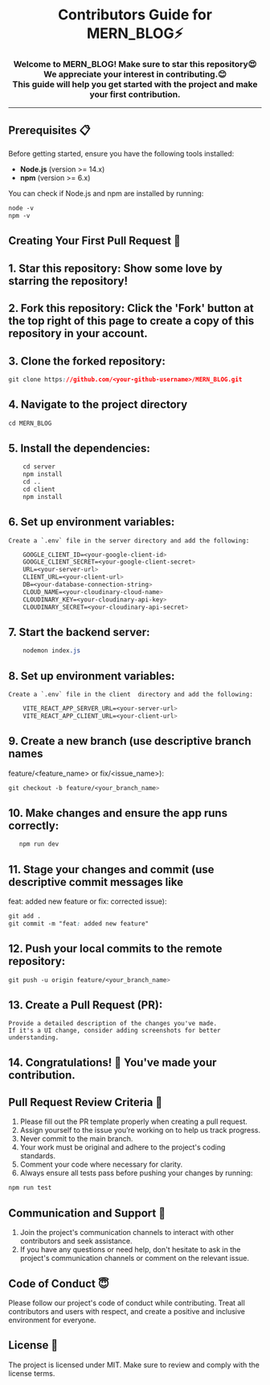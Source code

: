 <h1 align="center">Contributors Guide for MERN_BLOG⚡</h1>
<h3 align="center">Welcome to MERN_BLOG! Make sure to star this repository😍<br>We appreciate your interest in contributing.😊 <br>This guide will help you get started with the project and make your first contribution.</h3>

---

## Prerequisites 📋

Before getting started, ensure you have the following tools installed:

- **Node.js** (version >= 14.x)
- **npm** (version >= 6.x)

You can check if Node.js and npm are installed by running:
```css
node -v
npm -v
```

## Creating Your First Pull Request 🌟
## 1. Star this repository: Show some love by starring the repository!
## 2. Fork this repository: Click the 'Fork' button at the top right of this page to create a copy of this repository in your account.
## 3. Clone the forked repository:

```css
git clone https://github.com/<your-github-username>/MERN_BLOG.git
```

## 4. Navigate to the project directory

```css
cd MERN_BLOG
```
## 5. Install the dependencies:
```css
    cd server
    npm install
    cd ..
    cd client
    npm install
```
## 6. Set up environment variables:

    Create a `.env` file in the server directory and add the following:

```css
    GOOGLE_CLIENT_ID=<your-google-client-id>
    GOOGLE_CLIENT_SECRET=<your-google-client-secret>
    URL=<your-server-url>
    CLIENT_URL=<your-client-url>
    DB=<your-database-connection-string>
    CLOUD_NAME=<your-cloudinary-cloud-name>
    CLOUDINARY_KEY=<your-cloudinary-api-key>
    CLOUDINARY_SECRET=<your-cloudinary-api-secret>
```

## 7. Start the backend server:

```css
    nodemon index.js
```
    
## 8. Set up environment variables:

    Create a `.env` file in the client  directory and add the following:
```css
    VITE_REACT_APP_SERVER_URL=<your-server-url>
    VITE_REACT_APP_CLIENT_URL=<your-client-url>
 ```
    
## 9. Create a new branch (use descriptive branch names
   feature/<feature_name> or fix/<issue_name>):
```css
git checkout -b feature/<your_branch_name>
```

## 10. Make changes and ensure the app runs correctly:
```css
   npm run dev
```

## 11. Stage your changes and commit (use descriptive commit messages like
   feat: added new feature or fix: corrected issue):
```css
git add .
git commit -m "feat: added new feature"
```
## 12. Push your local commits to the remote repository:
```css
git push -u origin feature/<your_branch_name>
```
## 13. Create a Pull Request (PR):
    Provide a detailed description of the changes you've made.
    If it's a UI change, consider adding screenshots for better understanding.
## 14. Congratulations! 🎉 You've made your contribution.

## Pull Request Review Criteria 🧲

1. Please fill out the PR template properly when creating a pull request.
2. Assign yourself to the issue you’re working on to help us track progress.
3. Never commit to the main branch.
4. Your work must be original and adhere to the project's coding standards.
5. Comment your code where necessary for clarity.
6. Always ensure all tests pass before pushing your changes by running:
```css
npm run test
```

## Communication and Support 💬
1. Join the project's communication channels to interact with other contributors and seek assistance.
2. If you have any questions or need help, don't hesitate to ask in the project's communication channels or comment on the relevant issue.

## Code of Conduct 😇
Please follow our project's code of conduct while contributing. Treat all contributors and users with respect, and create a positive and inclusive environment for everyone.

## License 📄
The project is licensed under MIT. Make sure to review and comply with the license terms.
